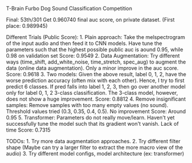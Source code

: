 T-Brain Furbo Dog Sound Classification Competition

Final:
    53th/301 Get 0.960740 final auc score, on private dataset. (First place: 0.989945)

Different Trials (Public Score):
    1. Plain approach: Take the melspectrogram of the input audio and then feed it to CNN models. Have tune the parameters such that the highest possible public auc is aound 0.95, while 0.98 on validation set
            Score: 0.9549
    2. Data Augmentation: Try different ways (time_shift, add_white_noise, time_stretch, spec_aug) to augment the data (online data augmentation). Only a minor improve in the auc score.
            Score: 0.9618 
    3. Two models: Given the above result, label 0, 1, 2, have the worse prediction accuracy (often mix with each other). Hence, I try to first predict 6 classes. If pred falls into label 1, 2, 3, then go over another model only for label 0, 1, 2 3-class classification. The 3-class model, however, does not show a huge improvement. 
            Score: 0.8812
    4. Remove insignificant samples: Remove samples with too many empty values (no sound). Threshold values tried (0.3, 0.35, 0.4, 0.5). No improvement
            Score: Around 0.95
    5. Transformer: Parameters do not really move/learn. Haven't yet successfully tune the model such that its gradient won't vanish. Lack of time
            Score: 0.7315

TODOs:
    1. Try more data augmentation approaches.
    2. Try different filter shape (Maybe can try a larger filter to extract the more macro view of the audio)
    3. Try different model configs, model architecture (ex: transformer)